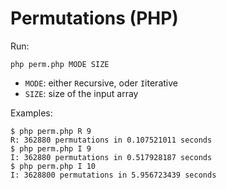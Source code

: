 # Permutations (PHP)

Run:

    php perm.php MODE SIZE

- `MODE`: either `R`ecursive, oder `I`iterative
- `SIZE`: size of the input array

Examples:

    $ php perm.php R 9
    R: 362880 permutations in 0.107521011 seconds
    $ php perm.php I 9 
    I: 362880 permutations in 0.517928187 seconds 
    $ php perm.php I 10
    I: 3628800 permutations in 5.956723439 seconds